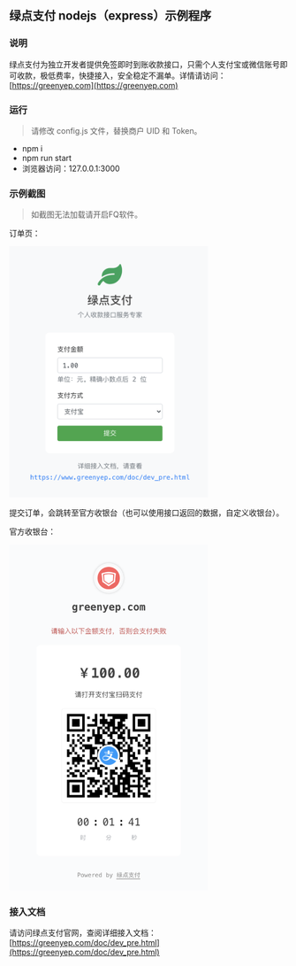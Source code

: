 
## 绿点支付 nodejs（express）示例程序

### 说明

绿点支付为独立开发者提供免签即时到账收款接口，只需个人支付宝或微信账号即可收款，极低费率，快捷接入，安全稳定不漏单。详情请访问：[https://greenyep.com](https://greenyep.com)

### 运行

> 请修改 config.js 文件，替换商户 UID 和 Token。

- npm i
- npm run start
- 浏览器访问：127.0.0.1:3000

### 示例截图

> 如截图无法加载请开启FQ软件。

订单页：

<img src="https://github.com/GG4mida/greenyep-demo-nodejs/blob/main/screen/trans.png?raw=true" width="360" alt="订单页截图">

提交订单，会跳转至官方收银台（也可以使用接口返回的数据，自定义收银台）。

官方收银台：

<img src="https://github.com/GG4mida/greenyep-demo-nodejs/blob/main/screen/cashier.png?raw=true" width="360" alt="收银台截图">

### 接入文档

请访问绿点支付官网，查阅详细接入文档：[https://greenyep.com/doc/dev_pre.html](https://greenyep.com/doc/dev_pre.html)